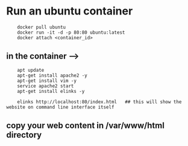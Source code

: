 # Run an ubuntu container

        docker pull ubuntu
        docker run -it -d -p 80:80 ubuntu:latest
        docker attach <container_id>

## in the container -->
        apt update
        apt-get install apache2 -y
        apt-get install vim -y
        service apache2 start
        apt-get install elinks -y
        
        elinks http://localhost:80/index.html   ## this will show the website on command line interface itself

## copy your web content in /var/www/html directory

